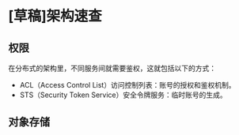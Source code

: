 # [草稿]架构速查

## 权限

在分布式的架构里，不同服务间就需要鉴权，这就包括以下的方式：

- ACL（Access Control List）访问控制列表：账号的授权和鉴权机制。
- STS（Security Token Service）安全令牌服务：临时账号的生成。

## 对象存储

